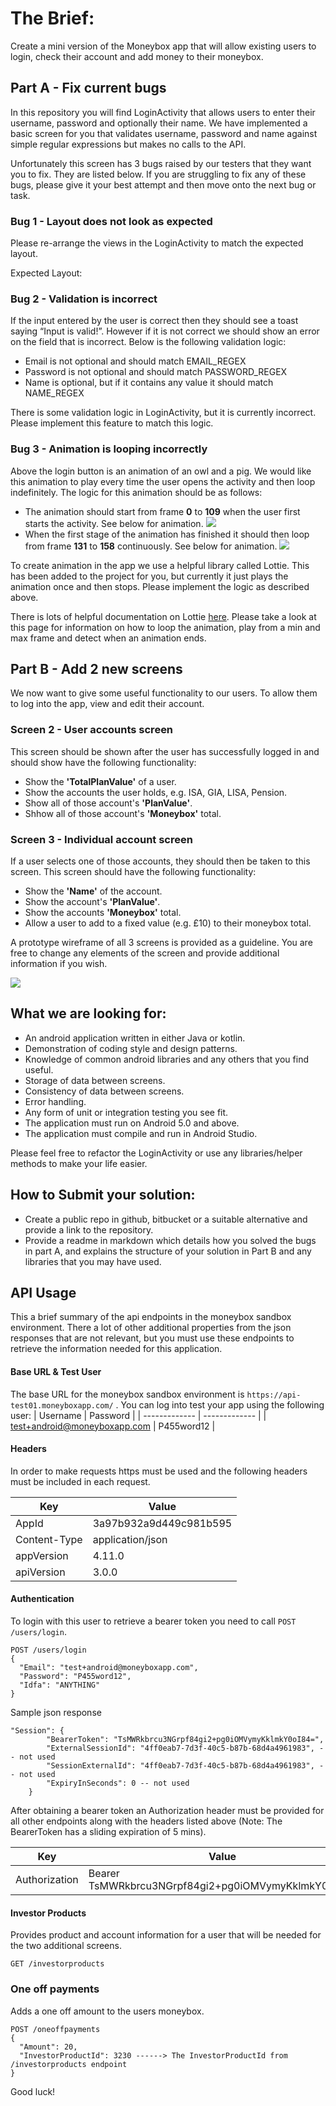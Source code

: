 # The Brief:

Create a mini version of the Moneybox app that will allow existing users to login, check their account and add money to their moneybox.

## Part A - Fix current bugs

In this repository you will find LoginActivity that allows users to enter their username, password and optionally their name.  We have implemented a basic screen for you that validates username, password and name against simple regular expressions but makes no calls to the API.

Unfortunately this screen has 3 bugs raised by our testers that they want you to fix.  They are listed below.  If you are struggling to fix any of these bugs, please give it your best attempt and then move onto the next bug or task.

### Bug 1 - Layout does not look as expected

Please re-arrange the views in the LoginActivity to match the expected layout.

Expected Layout:

### Bug 2 - Validation is incorrect
If the input entered by the user is correct then they should see a toast saying “Input is valid!”.  However if it is not correct we should show an error on the field that is incorrect.  Below is the following validation logic:

- Email is not optional and should match EMAIL_REGEX
- Password is not optional and should match PASSWORD_REGEX
- Name is optional, but if it contains any value it should match NAME_REGEX

There is some validation logic in LoginActivity, but it is currently incorrect. Please implement this feature to match this logic.

### Bug 3 - Animation is looping incorrectly

Above the login button is an animation of an owl and a pig.  We would like this animation to play every time the user opens the activity and then loop indefinitely.  The logic for this animation should be as follows:

- The animation should start from frame **0** to **109** when the user first starts the activity.  See below for animation.
![](/images/firstpig.gif)
- When the first stage of the animation has finished it should then loop from frame **131** to **158** continuously.  See below for animation.
![](/images/secondpig.gif)

To create animation in the app we use a helpful library called Lottie.  This has been added to the project for you, but currently it just plays the animation once and then stops.  Please implement the logic as described above.

There is lots of helpful documentation on Lottie [here](http://airbnb.io/lottie/android/android.html#sample-app).  Please take a look at this page for information on how to loop the animation, play from a min and max frame and detect when an animation ends.

## Part B - Add 2 new screens

We now want to give some useful functionality to our users. To allow them to log into the app, view and edit their account.

### Screen 2 - User accounts screen
This screen should be shown after the user has successfully logged in and should show have the following functionality:
- Show the **'TotalPlanValue'** of a user.
- Show the accounts the user holds, e.g. ISA, GIA, LISA, Pension.
- Show all of those account's **'PlanValue'**.
- Shhow all of those account's **'Moneybox'** total.

### Screen 3 - Individual account screen
If a user selects one of those accounts, they should then be taken to this screen.  This screen should have the following functionality:
- Show the **'Name'** of the account.
- Show the account's **'PlanValue'**.
- Show the accounts **'Moneybox'** total.
- Allow a user to add to a fixed value (e.g. £10) to their moneybox total.

A prototype wireframe of all 3 screens is provided as a guideline. You are free to change any elements of the screen and provide additional information if you wish.

![](/images/wireframe.png)

## What we are looking for:
 - An android application written in either Java or kotlin.
 - Demonstration of coding style and design patterns.
 - Knowledge of common android libraries and any others that you find useful.
 - Storage of data between screens.
 - Consistency of data between screens.
 - Error handling.
 - Any form of unit or integration testing you see fit.
 - The application must run on Android 5.0 and above.
 - The application must compile and run in Android Studio.

Please feel free to refactor the LoginActivity or use any libraries/helper methods to make your life easier.

## How to Submit your solution:
 - Create a public repo in github, bitbucket or a suitable alternative and provide a link to the repository.
 - Provide a readme in markdown which details how you solved the bugs in part A, and explains the structure of your solution in Part B and any libraries that you may have used.

## API Usage
This a brief summary of the api endpoints in the moneybox sandbox environment. There a lot of other additional properties from the json responses that are not relevant, but you must use these endpoints to retrieve the information needed for this application.

#### Base URL & Test User
The base URL for the moneybox sandbox environment is `https://api-test01.moneyboxapp.com/` . You can log into test your app using the following user:
|  Username          | Password         |
| ------------- | ------------- |
| test+android@moneyboxapp.com  | P455word12  |

#### Headers

In order to make requests https must be used and the following headers must be included in each request.

|  Key | Value |
| ------------- | ------------- |
| AppId  | 3a97b932a9d449c981b595  |
| Content-Type  | application/json  |
| appVersion | 4.11.0 |
| apiVersion | 3.0.0 |

#### Authentication
To login with this user to retrieve a bearer token you need to call `POST /users/login`.
```
POST /users/login
{
  "Email": "test+android@moneyboxapp.com",
  "Password": "P455word12",
  "Idfa": "ANYTHING"
}
```
Sample json response
```
"Session": {
        "BearerToken": "TsMWRkbrcu3NGrpf84gi2+pg0iOMVymyKklmkY0oI84=",
        "ExternalSessionId": "4ff0eab7-7d3f-40c5-b87b-68d4a4961983", -- not used
        "SessionExternalId": "4ff0eab7-7d3f-40c5-b87b-68d4a4961983", -- not used
        "ExpiryInSeconds": 0 -- not used
    }
```
After obtaining a bearer token an Authorization header must be provided for all other endpoints along with the headers listed above (Note: The BearerToken has a sliding expiration of 5 mins).

|  Key          | Value         |
| ------------- | ------------- |
| Authorization  | Bearer TsMWRkbrcu3NGrpf84gi2+pg0iOMVymyKklmkY0oI84=  |

#### Investor Products
Provides product and account information for a user that will be needed for the two additional screens.
```
GET /investorproducts
```
### One off payments
Adds a one off amount to the users moneybox.
```
POST /oneoffpayments
{
  "Amount": 20,
  "InvestorProductId": 3230 ------> The InvestorProductId from /investorproducts endpoint
}
```
Good luck!